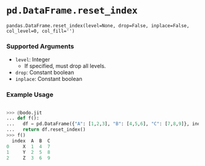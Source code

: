 # `pd.DataFrame.reset_index`


`pandas.DataFrame.reset_index(level=None, drop=False, inplace=False, col_level=0, col_fill='')`

### Supported Arguments


- `level`: Integer
    - If specified, must drop all levels.
- `drop`: Constant boolean
- `inplace`: Constant boolean

### Example Usage

```py

>>> @bodo.jit
... def f():
...   df = pd.DataFrame({"A": [1,2,3], "B": [4,5,6], "C": [7,8,9]}, index = ["X", "Y", "Z"])
...   return df.reset_index()
>>> f()
  index  A  B  C
0     X  1  4  7
1     Y  2  5  8
2     Z  3  6  9
```

